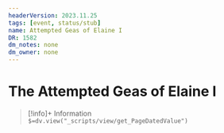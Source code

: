 ```yaml
---
headerVersion: 2023.11.25
tags: [event, status/stub]
name: Attempted Geas of Elaine I
DR: 1582
dm_notes: none
dm_owner: none
---
```

# The Attempted Geas of Elaine I
>[!info]+ Information  
> `$=dv.view("_scripts/view/get_PageDatedValue")`

